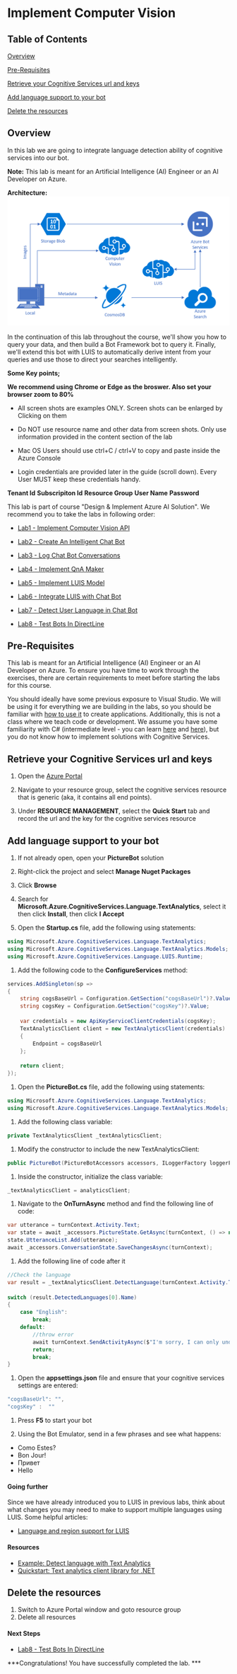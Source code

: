 # Implement Computer Vision
  
## Table of Contents

[Overview](#overview)

[Pre-Requisites](#pre-requisites)

[Retrieve your Cognitive Services url and keys](#retrieve-your-cognitive-services-url-and-keys)

[Add language support to your bot](#add-language-support-to-your-bot)

[Delete the resources](#delete-the-resources)


## Overview
In this lab we are going to integrate language detection ability of cognitive services into our bot.

**Note:** This lab is meant for an Artificial Intelligence (AI) Engineer or an AI Developer on Azure. 

**Architecture:**
<img src="https://raw.githubusercontent.com/qloudable/Azure-AI-Labs/master/images/AI_Immersion_Arch.png" alt="image-alt-text">

In the continuation of this lab throughout the course, we'll show you how to query your data, and then build a Bot Framework bot to query it. Finally, we'll extend this bot with LUIS to automatically derive intent from your queries and use those to direct your searches intelligently.

**Some Key points;**

**We recommend using Chrome or Edge as the broswer. Also set your browser zoom to 80%**


- All screen shots are examples ONLY. Screen shots can be enlarged by Clicking on them

- Do NOT use resource name and other data from screen shots. Only use information provided in the content section of the lab

- Mac OS Users should use ctrl+C / ctrl+V to copy and paste inside the Azure Console

- Login credentials are provided later in the guide (scroll down). Every User MUST keep these credentials handy.

**Tenant Id**
**Subscripiton Id**
**Resource Group**
**User Name**
**Password**

This lab is part of course "Design & Implement Azure AI Solution". We recommend you to take the labs in following order: 

- [Lab1 - Implement Computer Vision API](/lab/3f89185f-0da6-4f68-b66b-19daaba28141)

- [Lab2 - Create An Intelligent Chat Bot](/lab/9ed93b70-1fe5-47a3-835a-82fa346fd429)

- [Lab3 - Log Chat Bot Conversations](/lab/69e9e2ab-055d-48f6-a1f9-bd24244309a2)

- [Lab4 - Implement QnA Maker](/lab/35a6c467-5a2c-4736-8c63-f2aabf2d13df)

- [Lab5 - Implement LUIS Model](/lab/99f1db25-5698-48ea-9cf6-a8d0dbca4fbb)

- [Lab6 - Integrate LUIS with Chat Bot](/lab/916fbac5-930c-4276-9829-1082d9b7043e)

- [Lab7 - Detect User Language in Chat Bot](/lab/dbeefcdd-ecd9-4f3e-b8a5-9fdfc0b0b3c9)

- [Lab8 - Test Bots In DirectLine](/lab/2f7669b0-6be6-451a-a05f-c9f14d869388)

## Pre-Requisites

This lab is meant for an Artificial Intelligence (AI) Engineer or an AI Developer on Azure. To ensure you have time to work through the exercises, there are certain requirements to meet before starting the labs for this course.

You should ideally have some previous exposure to Visual Studio. We will be using it for everything we are building in the labs, so you should be familiar with [how to use it](https://docs.microsoft.com/en-us/visualstudio/ide/visual-studio-ide) to create applications. Additionally, this is not a class where we teach code or development. We assume you have some familiarity with C# (intermediate level - you can learn [here](https://mva.microsoft.com/en-us/training-courses/c-fundamentals-for-absolute-beginners-16169?l=Lvld4EQIC_2706218949) and [here](https://docs.microsoft.com/en-us/dotnet/csharp/quick-starts/)), but you do not know how to implement solutions with Cognitive Services.


## Retrieve your Cognitive Services url and keys

1.  Open the [Azure Portal](https://portal.azure.com)

1.  Navigate to your resource group, select the cognitive services resource that is generic (aka, it contains all end points).

1.  Under **RESOURCE MANAGEMENT**, select the **Quick Start** tab and record the url and the key for the cognitive services resource

##  Add language support to your bot

1.  If not already open, open your **PictureBot** solution

1.  Right-click the project and select **Manage Nuget Packages**

1.  Click **Browse**

1.  Search for **Microsoft.Azure.CognitiveServices.Language.TextAnalytics**, select it then click **Install**, then click **I Accept**

1.  Open the **Startup.cs** file, add the following using statements:

```csharp
using Microsoft.Azure.CognitiveServices.Language.TextAnalytics;
using Microsoft.Azure.CognitiveServices.Language.TextAnalytics.Models;
using Microsoft.Azure.CognitiveServices.Language.LUIS.Runtime;
```

1.  Add the following code to the **ConfigureServices** method:

```csharp
services.AddSingleton(sp =>
{
    string cogsBaseUrl = Configuration.GetSection("cogsBaseUrl")?.Value;
    string cogsKey = Configuration.GetSection("cogsKey")?.Value;

    var credentials = new ApiKeyServiceClientCredentials(cogsKey);
    TextAnalyticsClient client = new TextAnalyticsClient(credentials)
    {
        Endpoint = cogsBaseUrl
    };

    return client;
});
```

1.  Open the **PictureBot.cs** file, add the following using statements:

```csharp
using Microsoft.Azure.CognitiveServices.Language.TextAnalytics;
using Microsoft.Azure.CognitiveServices.Language.TextAnalytics.Models;
```

1.  Add the following class variable:

```csharp
private TextAnalyticsClient _textAnalyticsClient;
```

1.  Modify the constructor to include the new TextAnalyticsClient:

```csharp
public PictureBot(PictureBotAccessors accessors, ILoggerFactory loggerFactory,LuisRecognizer recognizer, TextAnalyticsClient analyticsClient)
```

1.  Inside the constructor, initialize the class variable:

```csharp
_textAnalyticsClient = analyticsClient;
```

1.  Navigate to the **OnTurnAsync** method and find the following line of code:

```csharp
var utterance = turnContext.Activity.Text;
var state = await _accessors.PictureState.GetAsync(turnContext, () => new PictureState());
state.UtteranceList.Add(utterance);
await _accessors.ConversationState.SaveChangesAsync(turnContext);
```

1.  Add the following line of code after it

```csharp
//Check the language
var result = _textAnalyticsClient.DetectLanguage(turnContext.Activity.Text);

switch (result.DetectedLanguages[0].Name)
{
    case "English":
        break;
    default:
        //throw error
        await turnContext.SendActivityAsync($"I'm sorry, I can only understand English. [{result.DetectedLanguages[0].Name}]");
        return;
        break;
}
```

1.  Open the **appsettings.json** file and ensure that your cognitive services settings are entered:

```csharp
"cogsBaseUrl": "",
"cogsKey" :  ""
```

1.  Press **F5** to start your bot

1.  Using the Bot Emulator, send in a few phrases and see what happens:

+   Como Estes?
+   Bon Jour!
+   Привет
+   Hello

#### Going further

Since we have already introduced you to LUIS in previous labs, think about what changes you may need to make to support multiple languages using LUIS.  Some helpful articles:

-   [Language and region support for LUIS](https://docs.microsoft.com/en-us/azure/cognitive-services/luis/luis-language-support)   

####  Resources

-   [Example: Detect language with Text Analytics](https://docs.microsoft.com/en-us/azure/cognitive-services/text-analytics/how-tos/text-analytics-how-to-language-detection)
-   [Quickstart: Text analytics client library for .NET](https://docs.microsoft.com/en-us/azure/cognitive-services/text-analytics/quickstarts/csharp)


## Delete the resources
1. Switch to Azure Portal window and goto resource group
2. Delete all resources

#### Next Steps
-   [Lab8 - Test Bots In DirectLine](/lab/2f7669b0-6be6-451a-a05f-c9f14d869388)

***Congratulations! You have successfully completed the lab. ***